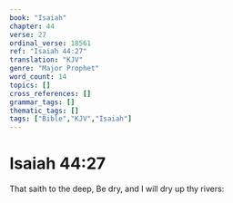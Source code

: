 ```yaml
---
book: "Isaiah"
chapter: 44
verse: 27
ordinal_verse: 18561
ref: "Isaiah 44:27"
translation: "KJV"
genre: "Major Prophet"
word_count: 14
topics: []
cross_references: []
grammar_tags: []
thematic_tags: []
tags: ["Bible","KJV","Isaiah"]
---
```


# Isaiah 44:27

That saith to the deep, Be dry, and I will dry up thy rivers:

